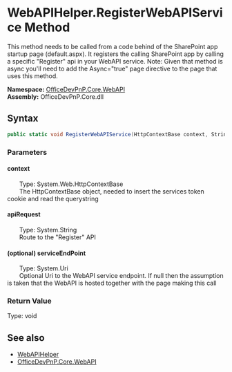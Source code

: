 # WebAPIHelper.RegisterWebAPIService Method  
 This method needs to be called from a code behind of the SharePoint app startup page (default.aspx). It registers the calling SharePoint app by calling a specific "Register" api in your WebAPI service. Note: Given that method is async you'll need to add the Async="true" page directive to the page that uses this method.   

**Namespace:** [OfficeDevPnP.Core.WebAPI](OfficeDevPnP.Core.WebAPI.md)  
**Assembly:** OfficeDevPnP.Core.dll  
## Syntax
```C#
public static void RegisterWebAPIService(HttpContextBase context, String apiRequest, Uri serviceEndPoint)
```
### Parameters
#### context  
&emsp;&emsp;Type: System.Web.HttpContextBase  
&emsp;&emsp;The HttpContextBase object, needed to insert the services token cookie and read the querystring  

  

#### apiRequest  
&emsp;&emsp;Type: System.String  
&emsp;&emsp;Route to the "Register" API  

  

#### (optional) serviceEndPoint  
&emsp;&emsp;Type: System.Uri  
&emsp;&emsp;Optional Uri to the WebAPI service endpoint. If null then the assumption is taken that the WebAPI is hosted together with the page making this call  

  

### Return Value
Type: void  

## See also
- [WebAPIHelper](OfficeDevPnP.Core.WebAPI.WebAPIHelper.md) 
- [OfficeDevPnP.Core.WebAPI](OfficeDevPnP.Core.WebAPI.md) 
